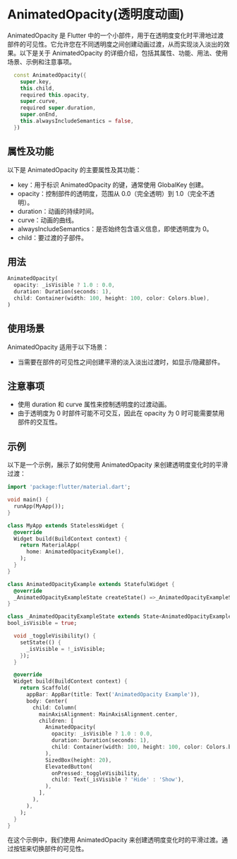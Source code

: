# AnimatedOpacity(透明度动画)

AnimatedOpacity 是 Flutter 中的一个小部件，用于在透明度变化时平滑地过渡部件的可见性。它允许您在不同透明度之间创建动画过渡，从而实现淡入淡出的效果。以下是关于 AnimatedOpacity 的详细介绍，包括其属性、功能、用法、使用场景、示例和注意事项。

```dart
  const AnimatedOpacity({
    super.key,
    this.child,
    required this.opacity,
    super.curve,
    required super.duration,
    super.onEnd,
    this.alwaysIncludeSemantics = false,
  })
```

## 属性及功能

以下是 AnimatedOpacity 的主要属性及其功能：

- key：用于标识 AnimatedOpacity 的键，通常使用 GlobalKey 创建。
- opacity：控制部件的透明度，范围从 0.0（完全透明）到 1.0（完全不透明）。
- duration：动画的持续时间。
- curve：动画的曲线。
- alwaysIncludeSemantics：是否始终包含语义信息，即使透明度为 0。
- child：要过渡的子部件。

## 用法

```dart
AnimatedOpacity(
  opacity: _isVisible ? 1.0 : 0.0,
  duration: Duration(seconds: 1),
  child: Container(width: 100, height: 100, color: Colors.blue),
)
```

## 使用场景

AnimatedOpacity 适用于以下场景：

- 当需要在部件的可见性之间创建平滑的淡入淡出过渡时，如显示/隐藏部件。

## 注意事项

- 使用 duration 和 curve 属性来控制透明度的过渡动画。
- 由于透明度为 0 时部件可能不可交互，因此在 opacity 为 0 时可能需要禁用部件的交互性。

## 示例

以下是一个示例，展示了如何使用 AnimatedOpacity 来创建透明度变化时的平滑过渡：

```dart
import 'package:flutter/material.dart';

void main() {
  runApp(MyApp());
}

class MyApp extends StatelessWidget {
  @override
  Widget build(BuildContext context) {
    return MaterialApp(
      home: AnimatedOpacityExample(),
    );
  }
}

class AnimatedOpacityExample extends StatefulWidget {
  @override
  _AnimatedOpacityExampleState createState() =>_AnimatedOpacityExampleState();
}

class _AnimatedOpacityExampleState extends State<AnimatedOpacityExample> {
bool_isVisible = true;

  void _toggleVisibility() {
    setState(() {
      _isVisible = !_isVisible;
    });
  }

  @override
  Widget build(BuildContext context) {
    return Scaffold(
      appBar: AppBar(title: Text('AnimatedOpacity Example')),
      body: Center(
        child: Column(
          mainAxisAlignment: MainAxisAlignment.center,
          children: [
            AnimatedOpacity(
              opacity: _isVisible ? 1.0 : 0.0,
              duration: Duration(seconds: 1),
              child: Container(width: 100, height: 100, color: Colors.blue),
            ),
            SizedBox(height: 20),
            ElevatedButton(
              onPressed:_toggleVisibility,
              child: Text(_isVisible ? 'Hide' : 'Show'),
            ),
          ],
        ),
      ),
    );
  }
}
```

在这个示例中，我们使用 AnimatedOpacity 来创建透明度变化时的平滑过渡。通过按钮来切换部件的可见性。
